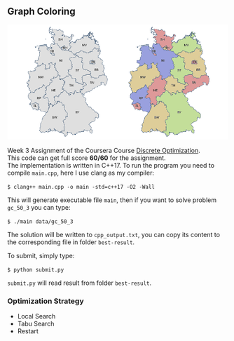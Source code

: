 ## Graph Coloring

![graph-coloring](./graph-coloring.png)

Week 3 Assignment of the Coursera Course [Discrete Optimization](https://www.coursera.org/learn/discrete-optimization/home/info).  
This code can get full score **60/60** for the assignment.  
The implementation is written in C++17. To run the program you need to compile `main.cpp`, here I use clang as my compiler:

`$ clang++ main.cpp -o main -std=c++17 -O2 -Wall`

This will generate executable file `main`, then if you want to solve problem `gc_50_3` you can type:

`$ ./main data/gc_50_3`

The solution will be written to `cpp_output.txt`, you can copy its content to the corresponding file in folder `best-result`.

To submit, simply type:

`$ python submit.py`

`submit.py` will read result from folder `best-result`.

### Optimization Strategy

* Local Search
* Tabu Search
* Restart
